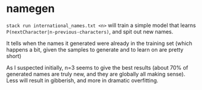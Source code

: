 # namegen

`stack run international_names.txt <n>` will train a simple model that learns
`P(nextCharacter|n-previous-characters)`, and spit out new names.

It tells when the names it generated were already in the training set (which
happens a bit, given the samples to generate and to learn on are pretty short)

As I suspected initially, n=3 seems to give the best results (about 70% of
generated names are truly new, and they are globally all making sense). Less
will result in gibberish, and more in dramatic overfitting.
